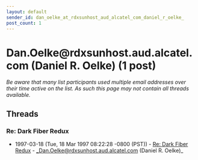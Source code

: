 ```yaml
---
layout: default
sender_id: dan_oelke_at_rdxsunhost_aud_alcatel_com_daniel_r_oelke_
post_count: 1
---
```


# Dan.Oelke<span>@</span>rdxsunhost.aud.alcatel.com (Daniel R. Oelke) (1 post)

_Be aware that many list participants used multiple email addresses over their time active on the list. As such this page may not contain all threads available._

## Threads

### Re: Dark Fiber Redux
+ 1997-03-18 (Tue, 18 Mar 1997 08:22:28 -0800 (PST)) - [Re: Dark Fiber Redux](/archive/1997/03/af24356e5beca2cc47b67474859c21e28503574434abc14bb768d9c8abfc8b8c) - _Dan.Oelke@rdxsunhost.aud.alcatel.com (Daniel R. Oelke)_

